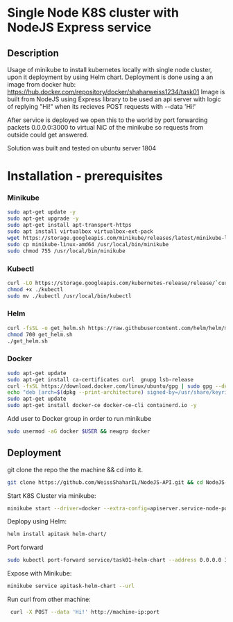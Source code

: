 # Single Node K8S cluster with NodeJS Express service

## Description
Usage of minikube to install kubernetes locally with single node cluster, upon it deployment by using Helm chart.
Deployment is done using a an image from docker hub:
https://hub.docker.com/repository/docker/shaharweiss1234/task01
Image is built from NodeJS using Express library to be used an api server with logic of replying "Hi!" when its recieves POST requests with --data 'Hi!'

After service is deployed we open this to the world by port forwarding packets 0.0.0.0:3000 to virtual NiC of the minikube so requests from outside could get answered.

Solution was built and tested on ubuntu server 1804

# Installation - prerequisites
### Minikube

```sh
sudo apt-get update -y
sudo apt-get upgrade -y
sudo apt-get install apt-transport-https
sudo apt install virtualbox virtualbox-ext-pack
wget https://storage.googleapis.com/minikube/releases/latest/minikube-linux-amd64
sudo cp minikube-linux-amd64 /usr/local/bin/minikube
sudo chmod 755 /usr/local/bin/minikube
```

### Kubectl
```sh
curl -LO https://storage.googleapis.com/kubernetes-release/release/`curl -s https://storage.googleapis.com/kubernetes-release/release/stable.txt`/bin/linux/amd64/kubectl
chmod +x ./kubectl
sudo mv ./kubectl /usr/local/bin/kubectl
```
### Helm
```sh
curl -fsSL -o get_helm.sh https://raw.githubusercontent.com/helm/helm/main/scripts/get-helm-3
chmod 700 get_helm.sh
./get_helm.sh
```

### Docker
```sh
sudo apt-get update
sudo apt-get install ca-certificates curl  gnupg lsb-release
curl -fsSL https://download.docker.com/linux/ubuntu/gpg | sudo gpg --dearmor -o /usr/share/keyrings/docker-archive-keyring.gpg
echo "deb [arch=$(dpkg --print-architecture) signed-by=/usr/share/keyrings/docker-archive-keyring.gpg] https://download.docker.com/linux/ubuntu $(lsb_release -cs) stable" | sudo tee /etc/apt/sources.list.d/docker.list > /dev/null
sudo apt-get update
sudo apt-get install docker-ce docker-ce-cli containerd.io -y
```
Add user to Docker group in order to run minikube
```sh
sudo usermod -aG docker $USER && newgrp docker
```
## Deployment
git clone the repo the the machine && cd into it.
```sh
git clone https://github.com/WeissShaharIL/NodeJS-API.git && cd NodeJS-API
```
Start K8S Cluster via minikube:
 ```sh
 minikube start --driver=docker --extra-config=apiserver.service-node-port-range=1-65535
 ```
 Deplopy using Helm:
 ```sh
 helm install apitask helm-chart/
 ```
 Port forward
 ```sh
 sudo kubectl port-forward service/task01-helm-chart --address 0.0.0.0 3000:3000
 ```
 Expose with Minikube:
 ```sh
 minikube service apitask-helm-chart --url
 ```
  Run curl from other machine:
 ```sh
  curl -X POST --data 'Hi!' http://machine-ip:port
 ```
